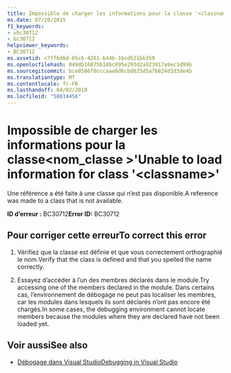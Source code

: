 ```yaml
---
title: Impossible de charger les informations pour la classe '<classname>'
ms.date: 07/20/2015
f1_keywords:
- vbc30712
- bc30712
helpviewer_keywords:
- BC30712
ms.assetid: c7ffbd6d-05c6-4261-b44b-1bcd521bb350
ms.openlocfilehash: 049db16875b14bc095e293d2a923917a9ec1d99b
ms.sourcegitcommit: bce0586f0cccaae6d6cbd625d5a7b824d1d3de4b
ms.translationtype: MT
ms.contentlocale: fr-FR
ms.lasthandoff: 04/02/2019
ms.locfileid: "58814456"
---
```

# <a name="unable-to-load-information-for-class-classname"></a><span data-ttu-id="7c5d4-102">Impossible de charger les informations pour la classe\<nom_classe >'</span><span class="sxs-lookup"><span data-stu-id="7c5d4-102">Unable to load information for class '\<classname>'</span></span>
<span data-ttu-id="7c5d4-103">Une référence a été faite à une classe qui n’est pas disponible.</span><span class="sxs-lookup"><span data-stu-id="7c5d4-103">A reference was made to a class that is not available.</span></span>  
  
 <span data-ttu-id="7c5d4-104">**ID d’erreur :** BC30712</span><span class="sxs-lookup"><span data-stu-id="7c5d4-104">**Error ID:** BC30712</span></span>  
  
## <a name="to-correct-this-error"></a><span data-ttu-id="7c5d4-105">Pour corriger cette erreur</span><span class="sxs-lookup"><span data-stu-id="7c5d4-105">To correct this error</span></span>  
  
1.  <span data-ttu-id="7c5d4-106">Vérifiez que la classe est définie et que vous correctement orthographié le nom.</span><span class="sxs-lookup"><span data-stu-id="7c5d4-106">Verify that the class is defined and that you spelled the name correctly.</span></span>  
  
2.  <span data-ttu-id="7c5d4-107">Essayez d’accéder à l’un des membres déclarés dans le module.</span><span class="sxs-lookup"><span data-stu-id="7c5d4-107">Try accessing one of the members declared in the module.</span></span> <span data-ttu-id="7c5d4-108">Dans certains cas, l’environnement de débogage ne peut pas localiser les membres, car les modules dans lesquels ils sont déclarés n’ont pas encore été chargés.</span><span class="sxs-lookup"><span data-stu-id="7c5d4-108">In some cases, the debugging environment cannot locate members because the modules where they are declared have not been loaded yet.</span></span>  
  
## <a name="see-also"></a><span data-ttu-id="7c5d4-109">Voir aussi</span><span class="sxs-lookup"><span data-stu-id="7c5d4-109">See also</span></span>

- [<span data-ttu-id="7c5d4-110">Débogage dans Visual Studio</span><span class="sxs-lookup"><span data-stu-id="7c5d4-110">Debugging in Visual Studio</span></span>](/visualstudio/debugger/debugging-in-visual-studio)
